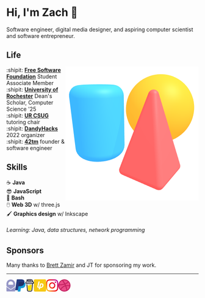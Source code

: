 Hi, I'm Zach :wave:
===================

Software engineer, digital media designer, and aspiring computer scientist and
software entrepreneur.

Life
----

<img align="right" src="img/scene.png">

:shipit: [**Free Software Foundation**][fsf] Student Associate Member  
:shipit: [**University of Rochester**][ur] Dean's Scholar, Computer Science '25  
:shipit: [**UR CSUG**][csug] tutoring chair  
:shipit: [**DandyHacks**][dandyhacks] 2022 organizer  
:shipit: [**42tm**][42tm] founder & software engineer

[fsf]:  https://fsf.org
[ur]: https://rochester.edu
[csug]: https://ur-csug.org
[dandyhacks]: https://dandyhacks.net
[42tm]: https://github.com/42tm

Skills
------

:coffee:         **Java**  
:sunglasses:     **JavaScript**  
:ox:             **Bash**  
:computer_mouse: **Web 3D** w/ three.js  
:paintbrush:     **Graphics design** w/ Inkscape

###### Learning: Java, data structures, network programming

Sponsors
--------

[brettz9]: http://brett-zamir.me

Many thanks to [Brett Zamir][brettz9] and JT for sponsoring my work.

- - -

<!--<a href="https://novakcgx.me">
    <img height="32" align="left" alt="Website" src="img/icons/personal.png" />
</a>-->

<a href="mailto:hi@novakcgx.me">
    <img height="32" align="left" alt="Mail" src="img/icons/protonmail.png" />
</a>

<a href="https://paypal.me/dnguy38">
    <img height="32" align="left" alt="Buy Me a Coffee" src="img/icons/paypal.png" />
</a>

<a href="https://www.buymeacoffee.com/cszach">
    <img height="32" align="left" alt="Buy Me a Coffee" src="img/icons/buymeacoffee.png" />
</a>

<a href="https://liberapay.com/cszach">
    <img height="32" align="left" alt="Liberapay" src="img/icons/liberapay.png" />
</a>

<a href="https://www.instagram.com/thechonkypenguin">
    <img height="32" align="left" alt="Instagram" src="img/icons/instagram.png" />
</a>

<a href="https://dribbble.com/cszach">
    <img height="32" align="left" alt="Dribbble" src="img/icons/dribbble.png" />
</a>
